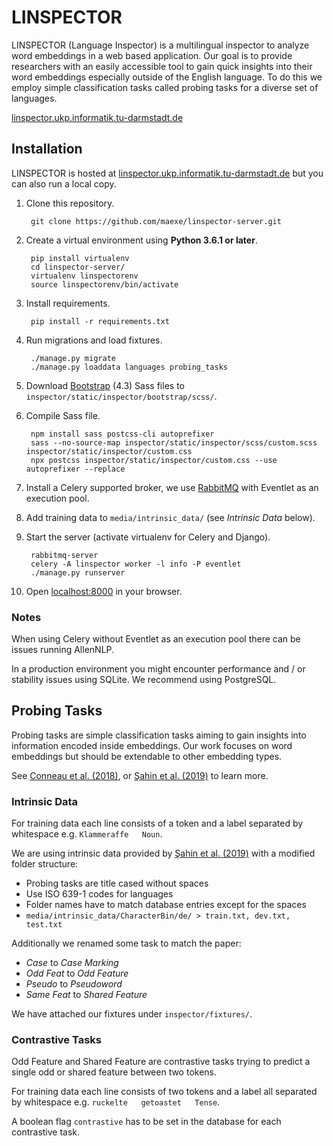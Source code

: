 # LINSPECTOR

LINSPECTOR (Language Inspector) is a multilingual inspector to analyze word embeddings in a web based application. Our goal is to provide researchers with an easily accessible tool to gain quick insights into their word embeddings especially outside of the English language. To do this we employ simple classification tasks called probing tasks for a diverse set of languages.

[linspector.ukp.informatik.tu-darmstadt.de](https://linspector.ukp.informatik.tu-darmstadt.de)

## Installation

LINSPECTOR is hosted at [linspector.ukp.informatik.tu-darmstadt.de](https://linspector.ukp.informatik.tu-darmstadt.de) but you can also run a local copy.

1. Clone this repository.

        git clone https://github.com/maexe/linspector-server.git

2. Create a virtual environment using __Python 3.6.1 or later__.

        pip install virtualenv
        cd linspector-server/
        virtualenv linspectorenv
        source linspectorenv/bin/activate

3. Install requirements.

        pip install -r requirements.txt

4. Run migrations and load fixtures.

        ./manage.py migrate
        ./manage.py loaddata languages probing_tasks

5. Download [Bootstrap](https://getbootstrap.com) (4.3) Sass files to `inspector/static/inspector/bootstrap/scss/`.

6. Compile Sass file.

        npm install sass postcss-cli autoprefixer
        sass --no-source-map inspector/static/inspector/scss/custom.scss inspector/static/inspector/custom.css
        npx postcss inspector/static/inspector/custom.css --use autoprefixer --replace

7. Install a Celery supported broker, we use [RabbitMQ](https://www.rabbitmq.com) with Eventlet as an execution pool.

8. Add training data to `media/intrinsic_data/` (see _Intrinsic Data_ below).

9. Start the server (activate virtualenv for Celery and Django).

        rabbitmq-server
        celery -A linspector worker -l info -P eventlet
        ./manage.py runserver

10. Open [localhost:8000](http://localhost:8000) in your browser.

### Notes

When using Celery without Eventlet as an execution pool there can be issues running AllenNLP.

In a production environment you might encounter performance and / or stability issues using SQLite. We recommend using PostgreSQL.

## Probing Tasks

Probing tasks are simple classification tasks aiming to gain insights into information encoded inside embeddings. Our work focuses on word embeddings but should be extendable to other embedding types.

See [Conneau et al. (2018)](https://arxiv.org/abs/1805.01070), or [Şahin et al. (2019)](https://arxiv.org/abs/1903.09442) to learn more.

### Intrinsic Data

For training data each line consists of a token and a label separated by whitespace e.g. `Klammeraffe	Noun`.

We are using intrinsic data provided by [Şahin et al. (2019)](https://github.com/UKPLab/linspector) with a modified folder structure:

- Probing tasks are title cased without spaces
- Use ISO 639-1 codes for languages
- Folder names have to match database entries except for the spaces
- `media/intrinsic_data/CharacterBin/de/ > train.txt, dev.txt, test.txt`

Additionally we renamed some task to match the paper:

- _Case_ to _Case Marking_
- _Odd Feat_ to _Odd Feature_
- _Pseudo_ to _Pseudoword_
- _Same Feat_ to _Shared Feature_

We have attached our fixtures under `inspector/fixtures/`.

### Contrastive Tasks

Odd Feature and Shared Feature are contrastive tasks trying to predict a single odd or shared feature between two tokens.

For training data each line consists of two tokens and a label all separated by whitespace e.g. `ruckelte	getoastet	Tense`.

A boolean flag `contrastive` has to be set in the database for each contrastive task.
